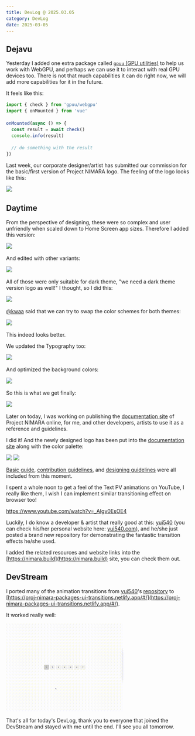 ```yaml
---
title: DevLog @ 2025.03.05
category: DevLog
date: 2025-03-05
---
```


## Dejavu

Yesterday I added one extra package called
[`gpuu` (GPU utilities)](https://github.com/moeru-ai/gpuu)
to help us work with WebGPU, and perhaps we can use it to interact with real
GPU devices too. There is not that much capabilities it can do right now,
we will add more capabilities for it in the future.

It feels like this:

```ts
import { check } from 'gpuu/webgpu'
import { onMounted } from 'vue'

onMounted(async () => {
  const result = await check()
  console.info(result)

  // do something with the result
})
```

Last week, our corporate designer/artist has submitted our commission for the
basic/first version of Project NIMARA logo. The feeling of the logo looks like
this:

![](./assets/nimara-logos-v1.avif)

## Daytime

From the perspective of designing, these were so complex and user unfriendly
when scaled down to Home Screen app sizes. Therefore I added this version:

![](./assets/nimara-logo-v2.avif)

And edited with other variants:

![](./assets/nimara-logos-v2.avif)

All of those were only suitable for dark theme, "we need a dark theme version
logo as well!" I thought, so I did this:

![](./assets/nimara-logo-v2-dark.avif)

[@kwaa](https://github.com/kwaa) said that we can try to swap the color schemes
for both themes:

![](./assets/nimara-logos-v3.avif)

This indeed looks better.

We updated the Typography too:

![](./assets/nimara-logos-v4.avif)

And optimized the background colors:

![](./assets/nimara-logos-v5.avif)

So this is what we get finally:

![](./assets/nimara-logos-final.avif)

Later on today, I was working on publishing the
[documentation site](https://nimara.build) of Project NIMARA online, for me,
and other developers, artists to use it as a reference and guidelines.

I did it! And the newly designed logo has been put into the
[documentation site](https://nimara.build) along with the color palette:

![](./assets/nimara-build-light.avif)
![](./assets/nimara-build-dark.avif)

[Basic guide](../guides/),
[contribution guidelines](../references/contributing/guide/),
and [designing guidelines](../references/design-guidelines/)
were all included from this moment.

I spent a whole noon to get a feel of the Text PV animations on YouTube,
I really like them, I wish I can implement similar transitioning effect on
browser too!

https://www.youtube.com/watch?v=_AIgv0EsOE4

Luckily, I do know a developer & artist that really good at this:
[yui540](https://github.com/yui540) (you can check his/her personal website
here: [yui540.com](https://yui540.com)), and he/she just posted a brand new
repository for demonstrating the fantastic transition effects he/she used.

I added the related resources and website links into the
[https://nimara.build](https://nimara.build) site, you can check them out.

## DevStream

I ported many of the animation transitions from [yui540](https://github.com/yui540)'s
[repository](https://github.com/yui540/css-animations) to
[https://proj-nimara-packages-ui-transitions.netlify.app/#/](https://proj-nimara-packages-ui-transitions.netlify.app/#/).

It worked really well:

![](./assets/animation-transitions.gif)

That's all for today's DevLog, thank you to everyone that joined the DevStream
and stayed with me until the end. I'll see you all tomorrow.
